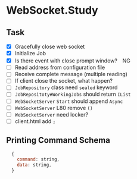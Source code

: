 # WebSocket.Study

## Task
  - [x] Gracefully close web socket
  - [x] Initialize Job
  - [x] Is there event with close prompt window?　NG
  - [ ] Read address from configuration file
  - [ ] Receive complete message (multiple reading)
  - [ ] If client close the socket, what happen?
  - [ ] `JobRepository` class need `sealed` keyword
  - [ ] `JobRepositoty#WorkingJobs` should return `IList`
  - [ ] `WebSocketServer` `Start` should append `Async`
  - [ ] `WebSocketServer` L80 remove `()`
  - [ ] `WebSocketServer` need locker?
  - [ ] client.html add `;` 

## Printing Command Schema

```js
  {
    command: string,
    data: string,
  }
```
